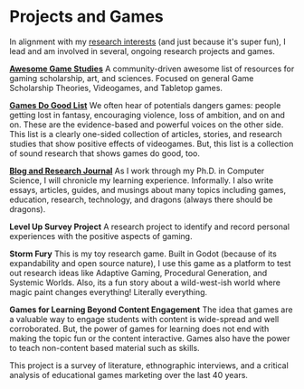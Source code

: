 # Projects and Games
In alignment with my [research interests](/about) (and just because it's super fun), I lead and am involved in several, ongoing research projects and games.

**[Awesome Game Studies](https://github.com/electricjones/awesome-game-studies)**
A community-driven awesome list of resources for gaming scholarship, art, and sciences. Focused on general Game Scholarship Theories, Videogames, and Tabletop games.

**[Games Do Good List](https://github.com/electricjones/games-do-good-list)**
We often hear of potentials dangers games: people getting lost in fantasy, encouraging violence, loss of ambition, and on and on.
These are the evidence-based and powerful voices on the other side. This list is a clearly one-sided collection of articles, stories, and research studies that show positive effects of videogames.
But, this list is a collection of sound research that shows games do good, too.

**[Blog and Research Journal](/blog)**
As I work through my Ph.D. in Computer Science, I will chronicle my learning experience. Informally.
I also write essays, articles, guides, and musings about many topics including games, education, research, technology, and dragons (always there should be dragons).

**Level Up Survey Project**
A research project to identify and record personal experiences with the positive aspects of gaming.

**Storm Fury**
This is my toy research game. Built in Godot (because of its expandability and open source nature), I use this game as a platform to test out research ideas like Adaptive Gaming, Procedural Generation, and Systemic Worlds.
Also, its a fun story about a wild-west-ish world where magic paint changes everything! Literally everything.

**Games for Learning Beyond Content Engagement**
The idea that games are a valuable way to engage students with content is wide-spread and well corroborated.
But, the power of games for learning does not end with making the topic fun or the content interactive.
Games also have the power to teach non-content based material such as skills.

This project is a survey of literature, ethnographic interviews, and a critical analysis of educational games marketing over the last 40 years.
